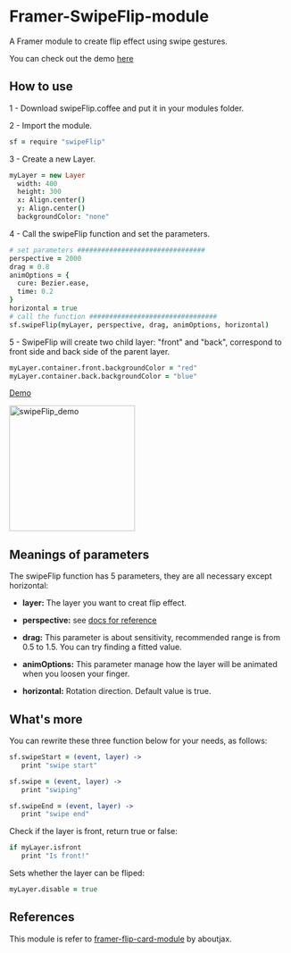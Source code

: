 # Framer-SwipeFlip-module

A Framer module to create flip effect using swipe gestures.

You can check out the demo <a href="https://framer.cloud/sshrf/">here</a>

## How to use

1 - Download swipeFlip.coffee and put it in your modules folder.

2 - Import the module.
```coffeescript
sf = require "swipeFlip"
```

3 - Create a new Layer.
```coffeescript
myLayer = new Layer
  width: 400
  height: 300
  x: Align.center()
  y: Align.center()
  backgroundColor: "none"
```

4 - Call the swipeFlip function and set the parameters.
```coffeescript
# set parameters ################################
perspective = 2000
drag = 0.8
animOptions = {
  cure: Bezier.ease,
  time: 0.2
}
horizontal = true
# call the function ################################
sf.swipeFlip(myLayer, perspective, drag, animOptions, horizontal)
```

5 - SwipeFlip will create two child layer: "front" and "back", correspond to front side and back side of the parent layer.
```coffeescript
myLayer.container.front.backgroundColor = "red"
myLayer.container.back.backgroundColor = "blue"
```

<a href="https://framer.cloud/sshrf/">Demo</a>

<a href="https://framer.cloud/sshrf/"><img alt="swipeFlip_demo" src="https://framer.cloud/sshrf/framer/social-800x600.png?version=2" height="225px" /></a>


## Meanings of parameters

The swipeFlip function has 5 parameters, they are all necessary except horizontal:

- **layer:** The layer you want to creat flip effect.

- **perspective:** see [docs for reference](http://framerjs.com/docs/#layer.perspective)

- **drag:** This parameter is about sensitivity, recommended range is from 0.5 to 1.5. You can try finding a fitted value.

- **animOptions:** This parameter manage how the layer will be animated when you loosen your finger.

- **horizontal:** Rotation direction. Default value is true.

## What's more
You can rewrite these three function below for your needs, as follows:
```coffeescript
sf.swipeStart = (event, layer) ->
   print "swipe start"

sf.swipe = (event, layer) ->
   print "swiping"

sf.swipeEnd = (event, layer) ->
   print "swipe end"
```
Check if the layer is front, return true or false:
```coffeescript
if myLayer.isfront
   print "Is front!"
```
Sets whether the layer can be fliped:
```coffeescript
myLayer.disable = true
```

## References

This module is refer to [framer-flip-card-module](https://github.com/aboutjax/framer-flip-card-module) by aboutjax.

